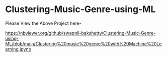# Clustering-Music-Genre-using-ML

Please View the Above Project here-


https://nbviewer.org/github/swapnil-bakshetty/Clustering-Music-Genre-using-ML/blob/main/Clustering%20music%20genre%20with%20Machine%20Learning.ipynb
